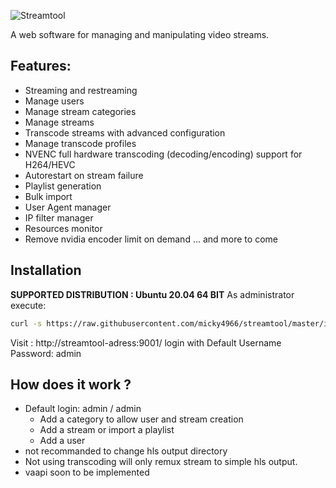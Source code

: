 ![Streamtool](https://github.com/micky4966/streamtool/raw/master/app/www/img/streamtool.png "Streamtool")

A web software for managing and manipulating video streams.

## Features:
- Streaming and restreaming
- Manage users
- Manage stream categories
- Manage streams 
- Transcode streams with advanced configuration
- Manage transcode profiles
- NVENC full hardware transcoding (decoding/encoding) support for H264/HEVC
- Autorestart on stream failure
- Playlist generation
- Bulk import
- User Agent manager
- IP filter manager
- Resources monitor
- Remove nvidia encoder limit on demand
... and more to come
 
## Installation
 **SUPPORTED DISTRIBUTION : Ubuntu 20.04 64 BIT**
  As administrator execute:
```bash
curl -s https://raw.githubusercontent.com/micky4966/streamtool/master/install/st-11.20.sh | sudo bash
```
  Visit : http://streamtool-adress:9001/ login with 
 Default Username Password: admin


## How does it work ?
- Default login: admin / admin
  - Add a category to allow user and stream creation
  - Add a stream or import a playlist
  - Add a user
- not recommanded to change hls output directory
- Not using transcoding will only remux stream to simple hls output.
- vaapi soon to be implemented


